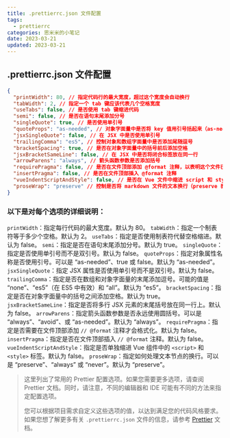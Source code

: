 ```yaml
---
title: .prettierrc.json 文件配置
tags:
  - prettierrc
categories: 思米米的小笔记
date: 2023-03-21
updated: 2023-03-21
---
```


## .prettierrc.json 文件配置

```json
{
  "printWidth": 80, // 指定代码行的最大宽度，超过这个宽度会自动换行
  "tabWidth": 2, // 指定一个 tab 键应该代表几个空格宽度
  "useTabs": false, // 是否使用 tab 键缩进代码
  "semi": false, // 是否在语句末尾添加分号
  "singleQuote": true, // 是否使用单引号
  "quoteProps": "as-needed", // 对象字面量中是否将 key 值用引号括起来（as-needed 表示只在必要时添加引号）
  "jsxSingleQuote": false, // 在 JSX 中是否使用单引号
  "trailingComma": "es5", // 控制对象和数组字面量中是否添加尾随逗号
  "bracketSpacing": true, // 是否在对象字面量中的括号前后添加空格
  "jsxBracketSameLine": false, // 在 JSX 中是否将闭合标签放在同一行
  "arrowParens": "always", // 箭头函数参数是否添加括号
  "requirePragma": false, // 是否在文件顶部添加 @format 注释，以表明这个文件已经被 Prettier 格式化过了
  "insertPragma": false, // 是否在文件顶部插入 @format 注释
  "vueIndentScriptAndStyle": false, // 是否在 Vue 文件中缩进 script 和 style 标签
  "proseWrap": "preserve" // 控制是否将 markdown 文件的文本换行（preserve 表示保留原格式）
}

```
<!-- more -->

### 以下是对每个选项的详细说明：

`printWidth`：指定每行代码的最大宽度。默认为 80。
`tabWidth`：指定一个制表符等于多少个空格。默认为 2。
`useTabs`：指定是否使用制表符代替空格缩进。默认为 false。
`semi`：指定是否在语句末尾添加分号。默认为 true。
`singleQuote`：指定是否使用单引号而不是双引号。默认为 false。
`quoteProps`：指定对象属性名称是否使用引号。可以是 “as-needed”、true 或 false。默认为 “as-needed”。
`jsxSingleQuote`：指定 JSX 属性是否使用单引号而不是双引号。默认为 false。
`trailingComma`：指定是否在数组和对象字面量的末尾添加逗号。可能的值是 “none”、“es5”（在 ES5 中有效）和 “all”。默认为 “es5”。
`bracketSpacing`：指定是否在对象字面量中的括号之间添加空格。默认为 true。
`jsxBracketSameLine`：指定是否将多行 JSX 元素的末尾括号放在同一行上。默认为 false。
`arrowParens`：指定箭头函数参数是否永远使用圆括号。可以是 “always”、“avoid”、或 “as-needed”。默认为 “always”。
`requirePragma`：指定是否需要在文件顶部添加 `// @format` 注释才会格式化。默认为 false。
`insertPragma`：指定是否在文件顶部插入 `// @format` 注释。默认为 false。
`vueIndentScriptAndStyle`：指定是否单独缩进 Vue 组件中的 `<script>` 和 `<style>` 标签。默认为 false。
`proseWrap`：指定如何处理文本节点的换行。可以是 “preserve”、“always” 或 “never”。默认为 “preserve”。



> 这里列出了常用的 Prettier 配置选项。如果您需要更多选项，请查阅 Prettier 文档。同时，请注意，不同的编辑器和 IDE 可能有不同的方法来指定配置选项。
>
> 您可以根据项目需求自定义这些选项的值，以达到满足您的代码风格要求。如果您想了解更多有关 `.prettierrc.json` 文件的信息，请参考 [Prettier](https://prettier.io/) 文档。